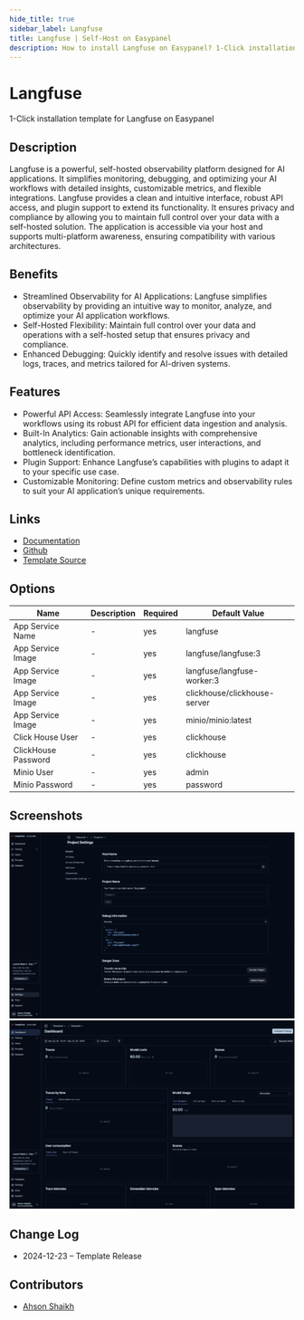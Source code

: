 ```yaml
---
hide_title: true
sidebar_label: Langfuse
title: Langfuse | Self-Host on Easypanel
description: How to install Langfuse on Easypanel? 1-Click installation template for Langfuse on Easypanel
---
```


<!-- generated -->

# Langfuse

1-Click installation template for Langfuse on Easypanel

## Description

Langfuse is a powerful, self-hosted observability platform designed for AI applications. It simplifies monitoring, debugging, and optimizing your AI workflows with detailed insights, customizable metrics, and flexible integrations. Langfuse provides a clean and intuitive interface, robust API access, and plugin support to extend its functionality. It ensures privacy and compliance by allowing you to maintain full control over your data with a self-hosted solution. The application is accessible via your host and supports multi-platform awareness, ensuring compatibility with various architectures.

## Benefits

- Streamlined Observability for AI Applications: Langfuse simplifies observability by providing an intuitive way to monitor, analyze, and optimize your AI application workflows.
- Self-Hosted Flexibility: Maintain full control over your data and operations with a self-hosted setup that ensures privacy and compliance.
- Enhanced Debugging: Quickly identify and resolve issues with detailed logs, traces, and metrics tailored for AI-driven systems.

## Features

- Powerful API Access: Seamlessly integrate Langfuse into your workflows using its robust API for efficient data ingestion and analysis.
- Built-In Analytics: Gain actionable insights with comprehensive analytics, including performance metrics, user interactions, and bottleneck identification.
- Plugin Support: Enhance Langfuse’s capabilities with plugins to adapt it to your specific use case.
- Customizable Monitoring: Define custom metrics and observability rules to suit your AI application’s unique requirements.

## Links

- [Documentation](https://langfuse.com/docs)
- [Github](https://github.com/langfuse/langfuse)
- [Template Source](https://github.com/easypanel-io/templates/tree/main/templates/langfuse)

## Options

Name | Description | Required | Default Value
-|-|-|-
App Service Name | - | yes | langfuse
App Service Image | - | yes | langfuse/langfuse:3
App Service Image | - | yes | langfuse/langfuse-worker:3
App Service Image | - | yes | clickhouse/clickhouse-server
App Service Image | - | yes | minio/minio:latest
Click House User | - | yes | clickhouse
ClickHouse Password | - | yes | clickhouse
Minio User | - | yes | admin
Minio Password | - | yes | password

## Screenshots

![Langfuse Screenshot](./assets/screenshot1.png)
![Langfuse Screenshot](./assets/screenshot2.png)

## Change Log

- 2024-12-23 – Template Release

## Contributors

- [Ahson Shaikh](https://github.com/Ahson-Shaikh)

